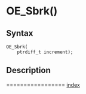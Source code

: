 # OE_Sbrk()



## Syntax

    OE_Sbrk(
        ptrdiff_t increment);
## Description 

=================
[index](index.md)

